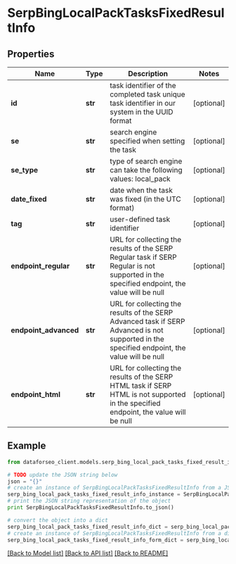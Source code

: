 # SerpBingLocalPackTasksFixedResultInfo


## Properties

Name | Type | Description | Notes
------------ | ------------- | ------------- | -------------
**id** | **str** | task identifier of the completed task unique task identifier in our system in the UUID format | [optional] 
**se** | **str** | search engine specified when setting the task | [optional] 
**se_type** | **str** | type of search engine can take the following values: local_pack | [optional] 
**date_fixed** | **str** | date when the task was fixed (in the UTC format) | [optional] 
**tag** | **str** | user-defined task identifier | [optional] 
**endpoint_regular** | **str** | URL for collecting the results of the SERP Regular task if SERP Regular is not supported in the specified endpoint, the value will be null | [optional] 
**endpoint_advanced** | **str** | URL for collecting the results of the SERP Advanced task if SERP Advanced is not supported in the specified endpoint, the value will be null | [optional] 
**endpoint_html** | **str** | URL for collecting the results of the SERP HTML task if SERP HTML is not supported in the specified endpoint, the value will be null | [optional] 

## Example

```python
from dataforseo_client.models.serp_bing_local_pack_tasks_fixed_result_info import SerpBingLocalPackTasksFixedResultInfo

# TODO update the JSON string below
json = "{}"
# create an instance of SerpBingLocalPackTasksFixedResultInfo from a JSON string
serp_bing_local_pack_tasks_fixed_result_info_instance = SerpBingLocalPackTasksFixedResultInfo.from_json(json)
# print the JSON string representation of the object
print SerpBingLocalPackTasksFixedResultInfo.to_json()

# convert the object into a dict
serp_bing_local_pack_tasks_fixed_result_info_dict = serp_bing_local_pack_tasks_fixed_result_info_instance.to_dict()
# create an instance of SerpBingLocalPackTasksFixedResultInfo from a dict
serp_bing_local_pack_tasks_fixed_result_info_form_dict = serp_bing_local_pack_tasks_fixed_result_info.from_dict(serp_bing_local_pack_tasks_fixed_result_info_dict)
```
[[Back to Model list]](../README.md#documentation-for-models) [[Back to API list]](../README.md#documentation-for-api-endpoints) [[Back to README]](../README.md)


